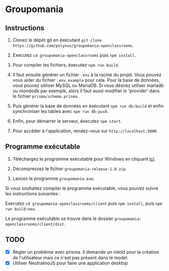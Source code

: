 # Groupomania

## Instructions

1. Clonez le dépôt git en éxécutant `git clone https://github.com/polynux/groupomania-openclassrooms`.

2. Executez `cd groupomania-openclassrooms` puis `npm install`.

3. Pour compiler les fichiers, éxecutez `npm run build`.

4. Il faut ensuite générer un fichier `.env` à la racine du projet. Vous pouvez vous aider du fichier `.env.example` pour cela. Pour la base de données, vous pouvez utiliser MySQL ou MariaDB. Si vous désirez utiliser mariadb ou mondodb par exemple, alors il faut aussi modifier le 'provider' dans le fichier `prisma/schema.prisma`.

5. Puis générer la base de données en éxécutant `npm run db:build` et enfin synchroniser les tables avec `npm run db:push`.

6. Enfin, pour démarrer le serveur, éxecutez `npm start`.

7. Pour accéder à l'application, rendez-vous sur `http://localhost:5000`.

## Programme exécutable

1. Téléchargez le programme exécutable pour Windows en cliquant [ici](https://github.com/polynux/groupomania-openclassrooms/releases/download/1.0/groupomania-release-1.0.zip).

2. Décompressez le fichier `groupomania-release-1.0.zip`.

3. Lancez le programme `groupomania.exe`.

Si vous souhaitez compiler le programme exécutable, vous pouvez suivre les instructions suivantes :

Executez `cd groupomania-openclassrooms/client` puis `npm install`, puis `npm run build:neu`.

Le programme exécutable se trouve dans le dossier `groupomania-openclassrooms/client/dist`.

## TODO

- [x] Régler un problème avec prisma. Il demande un roleId pour la création de l'utilisateur mais ce n'est pas présent dans le model.
- [x] Utiliser NeutralinoJS pour faire une application desktop

